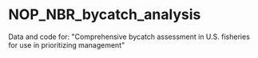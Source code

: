 # NOP_NBR_bycatch_analysis
Data and code for: "Comprehensive bycatch assessment in U.S. fisheries for use in prioritizing management"
